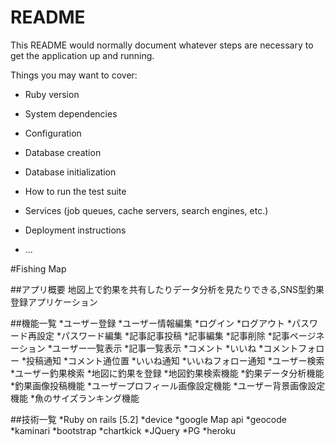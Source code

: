 # README

This README would normally document whatever steps are necessary to get the
application up and running.

Things you may want to cover:

* Ruby version

* System dependencies

* Configuration

* Database creation

* Database initialization

* How to run the test suite

* Services (job queues, cache servers, search engines, etc.)

* Deployment instructions

* ...

#Fishing Map

##アプリ概要
地図上で釣果を共有したりデータ分析を見たりできる,SNS型釣果登録アプリケーション

##機能一覧
*ユーザー登録
*ユーザー情報編集
*ログイン
*ログアウト
*パスワード再設定
*パスワード編集
*記事記事投稿
*記事編集
*記事削除
*記事ページネーション
*ユーザー一覧表示
*記事一覧表示
*コメント
*いいね
*コメントフォロー
*投稿通知
*コメント通位置
*いいね通知
*いいねフォロー通知
*ユーザー検索
*ユーザー釣果検索
*地図に釣果を登録
*地図釣果検索機能
*釣果データ分析機能
*釣果画像投稿機能
*ユーザープロフィール画像設定機能
*ユーザー背景画像設定機能
*魚のサイズランキング機能



##技術一覧
*Ruby on rails [5.2]
*device
*google Map api
*geocode
*kaminari
*bootstrap
*chartkick
*JQuery
*PG
*heroku
